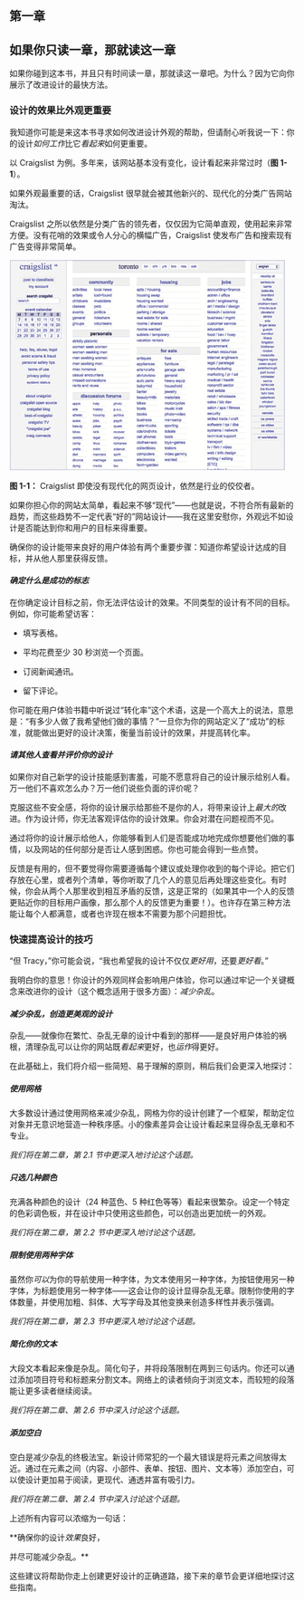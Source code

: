 ## 第一章

## 如果你只读一章，那就读这一章

如果你碰到这本书，并且只有时间读一章，那就读这一章吧。为什么？因为它向你展示了改进设计的最快方法。

### 设计的效果比外观更重要

我知道你可能是来这本书寻求如何改进设计外观的帮助，但请耐心听我说一下：你的设计*如何工作*比它*看起来*如何更重要。

以 Craigslist 为例。多年来，该网站基本没有变化，设计看起来非常过时（**图 1-1**）。

如果外观最重要的话，Craigslist 很早就会被其他新兴的、现代化的分类广告网站淘汰。

Craigslist 之所以依然是分类广告的领先者，仅仅因为它简单直观，使用起来非常方便。没有花哨的效果或令人分心的横幅广告，Craigslist 使发布广告和搜索现有广告变得非常简单。

![image](img/01fig01.jpg)

**图 1-1：** Craigslist 即使没有现代化的网页设计，依然是行业的佼佼者。

如果你担心你的网站太简单，看起来不够“现代”——也就是说，不符合所有最新的趋势，而这些趋势不一定代表“好的”网站设计——我在这里安慰你，外观远不如设计是否能达到你和用户的目标来得重要。

确保你的设计能带来良好的用户体验有两个重要步骤：知道你希望设计达成的目标，并从他人那里获得反馈。

#### *确定什么是成功的标志*

在你确定设计目标之前，你无法评估设计的效果。不同类型的设计有不同的目标。例如，你可能希望访客：

+   填写表格。

+   平均花费至少 30 秒浏览一个页面。

+   订阅新闻通讯。

+   留下评论。

你可能在用户体验书籍中听说过“转化率”这个术语，这是一个高大上的说法，意思是：“有多少人做了我希望他们做的事情？”一旦你为你的网站定义了“成功”的标准，就能做出更好的设计决策，衡量当前设计的效果，并提高转化率。

#### *请其他人查看并评价你的设计*

如果你对自己新学的设计技能感到害羞，可能不愿意将自己的设计展示给别人看。万一他们不喜欢怎么办？万一他们说些负面的评价呢？

克服这些不安全感，将你的设计展示给那些不是你的人，将带来设计上*最大的*改进。作为设计师，你无法客观评估你的设计效果。你会对潜在问题视而不见。

通过将你的设计展示给他人，你能够看到人们是否能成功地完成你想要他们做的事情，以及网站的任何部分是否让人感到困惑。你也可能会得到一些点赞。

反馈是有用的，但不要觉得你需要遵循每个建议或处理你收到的每个评论。把它们存放在心里，或者列个清单，等你听取了几个人的意见后再处理这些变化。有时候，你会从两个人那里收到相互矛盾的反馈，这是正常的（如果其中一个人的反馈更贴近你的目标用户画像，那么那个人的反馈更为重要！）。也许存在第三种方法能让每个人都满意，或者也许现在根本不需要为那个问题担忧。

### 快速提高设计的技巧

“但 Tracy，”你可能会说，“我也希望我的设计不仅仅*更好用*，还要*更好看*。”

我明白你的意思！你设计的外观同样会影响用户体验，你可以通过牢记一个关键概念来改进你的设计（这个概念适用于很多方面）：*减少杂乱*。

#### *减少杂乱，创造更美观的设计*

杂乱——就像你在繁忙、杂乱无章的设计中看到的那样——是良好用户体验的祸根，清理杂乱可以让你的网站既*看起来*更好，也*运作*得更好。

在此基础上，我们将介绍一些简短、易于理解的原则，稍后我们会更深入地探讨：

##### 使用网格

大多数设计通过使用网格来减少杂乱，网格为你的设计创建了一个框架，帮助定位对象并无意识地营造一种秩序感。小的像素差异会让设计看起来显得杂乱无章和不专业。

*我们将在第二章，第 2.1 节中更深入地讨论这个话题。*

##### 只选几种颜色

充满各种颜色的设计（24 种蓝色、5 种红色等等）看起来很繁杂。设定一个特定的色彩调色板，并在设计中只使用这些颜色，可以创造出更加统一的外观。

*我们将在第二章，第 2.2 节中更深入地讨论这个话题。*

##### 限制使用两种字体

虽然你*可以*为你的导航使用一种字体，为文本使用另一种字体，为按钮使用另一种字体，为标题使用另一种字体——这会让你的设计显得杂乱无章。限制你使用的字体数量，并使用加粗、斜体、大写字母及其他变换来创造多样性并表示强调。

*我们将在第二章，第 2.3 节中更深入地讨论这个话题。*

##### 简化你的文本

大段文本看起来像是杂乱。简化句子，并将段落限制在两到三句话内。你还可以通过添加项目符号和标题来分割文本。网络上的读者倾向于浏览文本，而较短的段落能让更多读者继续阅读。

*我们将在第二章、第 2.6 节中深入讨论这个话题。*

##### 添加空白

空白是减少杂乱的终极法宝。新设计师常犯的一个最大错误是将元素之间放得太近。通过在元素之间（内容、小部件、表单、按钮、图片、文本等）添加空白，可以使设计更加易于阅读，更现代、通透并富有吸引力。

*我们将在第二章、第 2.4 节中深入讨论这个话题。*

上述所有内容可以浓缩为一句话：

**确保你的设计*效果*良好，

并尽可能减少杂乱。**

这些建议将帮助你走上创建更好设计的正确道路，接下来的章节会更详细地探讨这些指南。
